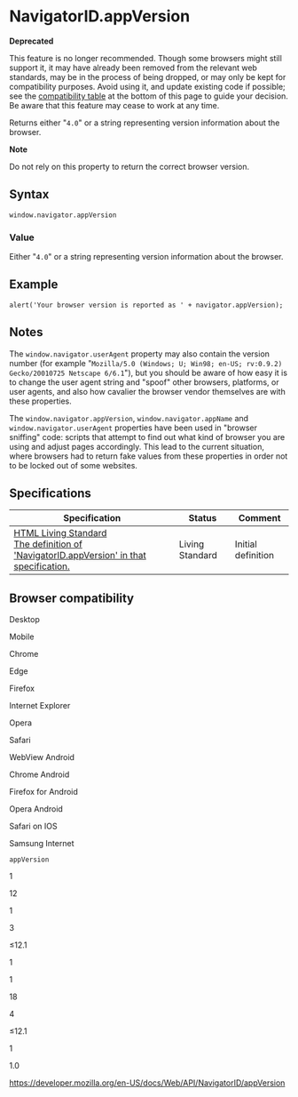 # NavigatorID.appVersion

**Deprecated**

This feature is no longer recommended. Though some browsers might still support it, it may have already been removed from the relevant web standards, may be in the process of being dropped, or may only be kept for compatibility purposes. Avoid using it, and update existing code if possible; see the [compatibility table](#browser_compatibility) at the bottom of this page to guide your decision. Be aware that this feature may cease to work at any time.

Returns either "`4.0`" or a string representing version information about the browser.

**Note**

Do not rely on this property to return the correct browser version.

## Syntax

    window.navigator.appVersion

### Value

Either "`4.0`" or a string representing version information about the browser.

## Example

    alert('Your browser version is reported as ' + navigator.appVersion);

## Notes

The `window.navigator.userAgent` property may also contain the version number (for example "`Mozilla/5.0 (Windows; U; Win98; en-US; rv:0.9.2) Gecko/20010725 Netscape 6/6.1`"), but you should be aware of how easy it is to change the user agent string and "spoof" other browsers, platforms, or user agents, and also how cavalier the browser vendor themselves are with these properties.

The `window.navigator.appVersion`, `window.navigator.appName` and `window.navigator.userAgent` properties have been used in "browser sniffing" code: scripts that attempt to find out what kind of browser you are using and adjust pages accordingly. This lead to the current situation, where browsers had to return fake values from these properties in order not to be locked out of some websites.

## Specifications

<table><thead><tr class="header"><th>Specification</th><th>Status</th><th>Comment</th></tr></thead><tbody><tr class="odd"><td><a href="https://html.spec.whatwg.org/multipage/#dom-navigator-appversion">HTML Living Standard<br />
<span class="small">The definition of 'NavigatorID.appVersion' in that specification.</span></a></td><td><span class="spec-living">Living Standard</span></td><td>Initial definition</td></tr></tbody></table>

## Browser compatibility

Desktop

Mobile

Chrome

Edge

Firefox

Internet Explorer

Opera

Safari

WebView Android

Chrome Android

Firefox for Android

Opera Android

Safari on IOS

Samsung Internet

`appVersion`

1

12

1

3

≤12.1

1

1

18

4

≤12.1

1

1.0

<a href="https://developer.mozilla.org/en-US/docs/Web/API/NavigatorID/appVersion" class="_attribution-link">https://developer.mozilla.org/en-US/docs/Web/API/NavigatorID/appVersion</a>
